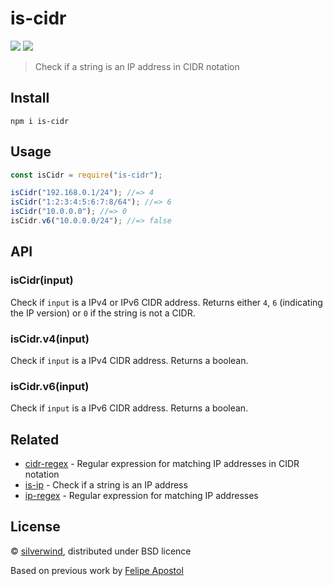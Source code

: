 # is-cidr

[![](https://img.shields.io/npm/v/is-cidr.svg?style=flat)](https://www.npmjs.org/package/is-cidr) [![](https://img.shields.io/npm/dm/is-cidr.svg)](https://www.npmjs.org/package/is-cidr)

> Check if a string is an IP address in CIDR notation

## Install

```
npm i is-cidr
```

## Usage

```js
const isCidr = require("is-cidr");

isCidr("192.168.0.1/24"); //=> 4
isCidr("1:2:3:4:5:6:7:8/64"); //=> 6
isCidr("10.0.0.0"); //=> 0
isCidr.v6("10.0.0.0/24"); //=> false
```

## API
### isCidr(input)

Check if `input` is a IPv4 or IPv6 CIDR address. Returns either `4`, `6` (indicating the IP version) or `0` if the string is not a CIDR.

### isCidr.v4(input)

Check if `input` is a IPv4 CIDR address. Returns a boolean.

### isCidr.v6(input)

Check if `input` is a IPv6 CIDR address. Returns a boolean.

## Related

- [cidr-regex](https://github.com/silverwind/cidr-regex) - Regular expression for matching IP addresses in CIDR notation
- [is-ip](https://github.com/sindresorhus/is-ip) - Check if a string is an IP address
- [ip-regex](https://github.com/sindresorhus/ip-regex) - Regular expression for matching IP addresses

## License

© [silverwind](https://github.com/silverwind), distributed under BSD licence

Based on previous work by [Felipe Apostol](https://github.com/flipjs)
